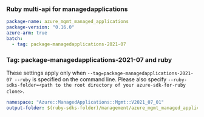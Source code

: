 ### Ruby multi-api for managedapplications

``` yaml $(multiapi) && $(managedapplications)
package-name: azure_mgmt_managed_applications
package-version: "0.16.0"
azure-arm: true
batch:
  - tag: package-managedapplications-2021-07
```

### Tag: package-managedapplications-2021-07 and ruby

These settings apply only when `--tag=package-managedapplications-2021-07 --ruby` is specified on the command line.
Please also specify `--ruby-sdks-folder=<path to the root directory of your azure-sdk-for-ruby clone>`.

``` yaml $(tag) == 'package-managedapplications-2021-07' && $(ruby)
namespace: "Azure::ManagedApplications::Mgmt::V2021_07_01"
output-folder: $(ruby-sdks-folder)/management/azure_mgmt_managed_applications/lib
```